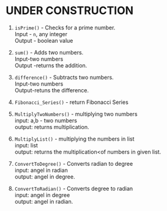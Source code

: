 # UNDER CONSTRUCTION

1. `isPrime()` - Checks for a prime number.<br>
                 Input - `n`, any integer <br>
                 Output - boolean value

2. `sum()` - Adds two numbers.<br>
             Input-two numbers <br>
             Output -returns the addition.
             
3. `difference()` - Subtracts two numbers.<br>
                   Input-two numbers <br>
                   Output-retuns the difference.

4. `Fibonacci_Series()` - return Fibonacci Series


5. `MultiplyTwoNumbers()` -  multiplying two numbers <br>
                             input: a,b - two numbers<br>
                             output: returns multiplication.
   

6. `MultiplyList()` -   multiplying the numbers in list<br>
                        input: list<br>
                        output: returns the multiplication<of numbers in given list.
   

7. `ConvertToDegree()` - Converts radian to degree<br>
                         input: angel in radian<br>
                         output: angel in degree.
  
 
8. `ConvertToRadian()` -  Converts degree to radian<br>
                          input: angel in degree<br>
                          output: angel in radian.
